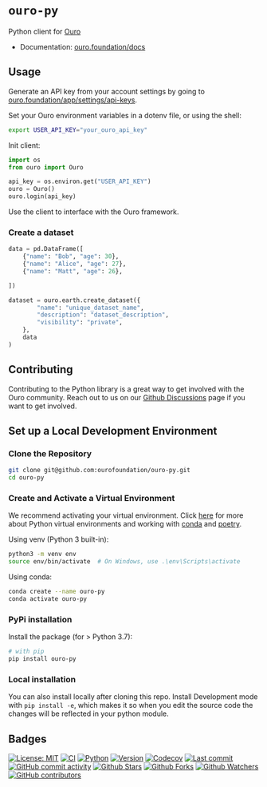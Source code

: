 # `ouro-py`

Python client for [Ouro](https://ouro.foundation)

- Documentation: [ouro.foundation/docs](https://ouro.foundation/docs)

## Usage

Generate an API key from your account settings by going to [ouro.foundation/app/settings/api-keys](https://ouro.foundation/app/settings/api-keys).

Set your Ouro environment variables in a dotenv file, or using the shell:

```bash
export USER_API_KEY="your_ouro_api_key"
```

Init client:

```python
import os
from ouro import Ouro

api_key = os.environ.get("USER_API_KEY")
ouro = Ouro()
ouro.login(api_key)
```

Use the client to interface with the Ouro framework.

### Create a dataset

```python
data = pd.DataFrame([
    {"name": "Bob", "age": 30},
    {"name": "Alice", "age": 27},
    {"name": "Matt", "age": 26},

])

dataset = ouro.earth.create_dataset({
        "name": "unique_dataset_name",
        "description": "dataset_description",
        "visibility": "private",
    },
    data
)
```

## Contributing

Contributing to the Python library is a great way to get involved with the Ouro community. Reach out to us on our [Github Discussions](https://github.com/orgs/ourofoundation/discussions) page if you want to get involved.

## Set up a Local Development Environment

### Clone the Repository

```bash
git clone git@github.com:ourofoundation/ouro-py.git
cd ouro-py
```

### Create and Activate a Virtual Environment

We recommend activating your virtual environment. Click [here](https://docs.python.org/3/library/venv.html) for more about Python virtual environments and working with [conda](https://conda.io/projects/conda/en/latest/user-guide/tasks/manage-environments.html#activating-an-environment) and [poetry](https://python-poetry.org/docs/basic-usage/).

Using venv (Python 3 built-in):

```bash
python3 -m venv env
source env/bin/activate  # On Windows, use .\env\Scripts\activate
```

Using conda:

```bash
conda create --name ouro-py
conda activate ouro-py
```

### PyPi installation

Install the package (for > Python 3.7):

```bash
# with pip
pip install ouro-py
```

### Local installation

You can also install locally after cloning this repo. Install Development mode with `pip install -e`, which makes it so when you edit the source code the changes will be reflected in your python module.

## Badges

[![License: MIT](https://img.shields.io/badge/License-MIT-green.svg?label=license)](https://opensource.org/licenses/MIT)
[![CI](https://github.com/ourofoundation/ouro-py/actions/workflows/ci.yml/badge.svg)](https://github.com/ourofoundation/ouro-py/actions/workflows/ci.yml)
[![Python](https://img.shields.io/pypi/pyversions/ouro-py)](https://pypi.org/project/ouro-py)
[![Version](https://img.shields.io/pypi/v/ouro-py?color=%2334D058)](https://pypi.org/project/ouro-py)
[![Codecov](https://codecov.io/gh/ourofoundation/ouro-py/branch/develop/graph/badge.svg)](https://codecov.io/gh/ourofoundation/ouro-py)
[![Last commit](https://img.shields.io/github/last-commit/ourofoundation/ouro-py.svg?style=flat)](https://github.com/ourofoundation/ouro-py/commits)
[![GitHub commit activity](https://img.shields.io/github/commit-activity/m/ourofoundation/ouro-py)](https://github.com/ourofoundation/ouro-py/commits)
[![Github Stars](https://img.shields.io/github/stars/ourofoundation/ouro-py?style=flat&logo=github)](https://github.com/ourofoundation/ouro-py/stargazers)
[![Github Forks](https://img.shields.io/github/forks/ourofoundation/ouro-py?style=flat&logo=github)](https://github.com/ourofoundation/ouro-py/network/members)
[![Github Watchers](https://img.shields.io/github/watchers/ourofoundation/ouro-py?style=flat&logo=github)](https://github.com/ourofoundation/ouro-py)
[![GitHub contributors](https://img.shields.io/github/contributors/ourofoundation/ouro-py)](https://github.com/ourofoundation/ouro-py/graphs/contributors)
